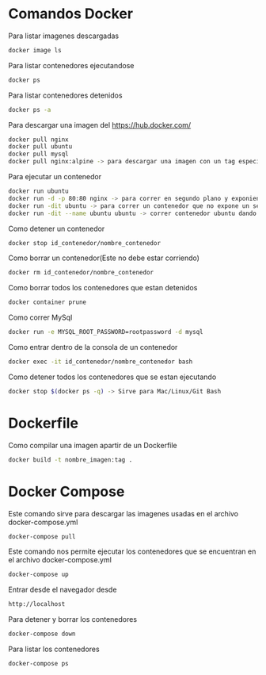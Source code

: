 # Comandos Docker

Para listar imagenes descargadas
```bash
docker image ls
```

Para listar contenedores ejecutandose
```bash
docker ps
```

Para listar contenedores detenidos

```bash
docker ps -a
```

Para descargar una imagen del https://hub.docker.com/

```bash
docker pull nginx
docker pull ubuntu
docker pull mysql
docker pull nginx:alpine -> para descargar una imagen con un tag especifico
```

Para ejecutar un contenedor

```bash
docker run ubuntu
docker run -d -p 80:80 nginx -> para correr en segundo plano y exponiendo el puerto 80
docker run -dit ubuntu -> para correr un contenedor que no expone un servicio
docker run -dit --name ubuntu ubuntu -> correr contenedor ubuntu dando el nombre de ubuntu
```

Como detener un contenedor

```bash
docker stop id_contenedor/nombre_contenedor
```

Como borrar un contenedor(Este no debe estar corriendo)

```bash
docker rm id_contenedor/nombre_contenedor
```

Como borrar todos los contenedores que estan detenidos

```bash
docker container prune
```

Como correr MySql

```bash
docker run -e MYSQL_ROOT_PASSWORD=rootpassword -d mysql
```

Como entrar dentro de la consola de un contenedor

```bash
docker exec -it id_contenedor/nombre_contenedor bash
```

Como detener todos los contenedores que se estan ejecutando

```bash
docker stop $(docker ps -q) -> Sirve para Mac/Linux/Git Bash
```

# Dockerfile

Como compilar una imagen apartir de un Dockerfile

```bash
docker build -t nombre_imagen:tag .
```

# Docker Compose

Este comando sirve para descargar las imagenes usadas en el archivo docker-compose.yml
```bash
docker-compose pull
```

Este comando nos permite ejecutar los contenedores que se encuentran en el archivo docker-compose.yml

```bash
docker-compose up
```

Entrar desde el navegador desde

```bash
http://localhost
```

Para detener y borrar los contenedores

```bash
docker-compose down
```

Para listar los contenedores

```bash
docker-compose ps
```